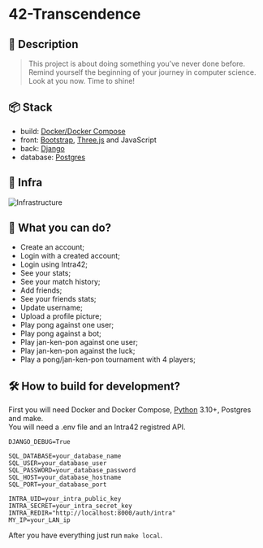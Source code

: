 # 42-Transcendence

## 📝 Description

> This project is about doing something you’ve never done before. Remind yourself
the beginning of your journey in computer science. Look at you now. Time to shine!

## 📦 Stack

- build: [Docker/Docker Compose](https://www.docker.com)
- front: [Bootstrap](https://getbootstrap.com), [Three.js](https://threejs.org)
and JavaScript
- back: [Django](https://www.djangoproject.com)
- database: [Postgres](https://www.postgresql.org)

## 🚧 Infra

![Infrastructure](https://github.com/user-attachments/assets/61f5a59b-37ca-4bb3-a624-34c286fb743d)

## 🤔 What you can do?

- Create an account;
- Login with a created account;
- Login using Intra42;
- See your stats;
- See your match history;
- Add friends;
- See your friends stats;
- Update username;
- Upload a profile picture;
- Play pong against one user;
- Play pong against a bot;
- Play jan-ken-pon against one user;
- Play jan-ken-pon against the luck;
- Play a pong/jan-ken-pon tournament with 4 players;

## 🛠️ How to build for development?

First you will need Docker and Docker Compose,
[Python](https://www.python.org) 3.10+, Postgres and make.  
You will need a .env file and an Intra42 registred API.

```.env
DJANGO_DEBUG=True

SQL_DATABASE=your_database_name
SQL_USER=your_database_user
SQL_PASSWORD=your_database_password
SQL_HOST=your_database_hostname
SQL_PORT=your_database_port

INTRA_UID=your_intra_public_key
INTRA_SECRET=your_intra_secret_key
INTRA_REDIR="http://localhost:8000/auth/intra"
MY_IP=your_LAN_ip
```

After you have everything just run `make local`.
